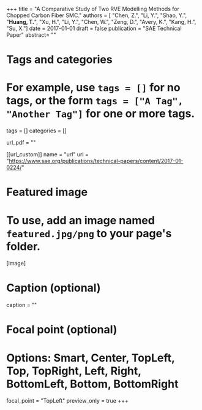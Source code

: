 +++
title = "A Comparative Study of Two RVE Modelling Methods for Chopped Carbon Fiber SMC."
authors = [ "Chen, Z.", "Li, Y.", "Shao, Y.", "**Huang, T.**", "Xu, H.", "Li, Y.", "Chen, W.", "Zeng, D.", "Avery, K.", "Kang, H.", "Su, X."]
date = 2017-01-01
draft = false
publication = "SAE Technical Paper"
abstract= ""

# Tags and categories
# For example, use `tags = []` for no tags, or the form `tags = ["A Tag", "Another Tag"]` for one or more tags.
tags = []
categories = []

url_pdf = ""

[[url_custom]]
  name = "url"
  url  = "https://www.sae.org/publications/technical-papers/content/2017-01-0224/"

# Featured image
# To use, add an image named `featured.jpg/png` to your page's folder. 
[image]
  # Caption (optional)
  caption = ""

  # Focal point (optional)
  # Options: Smart, Center, TopLeft, Top, TopRight, Left, Right, BottomLeft, Bottom, BottomRight
  focal_point = "TopLeft"
  preview_only = true
+++
